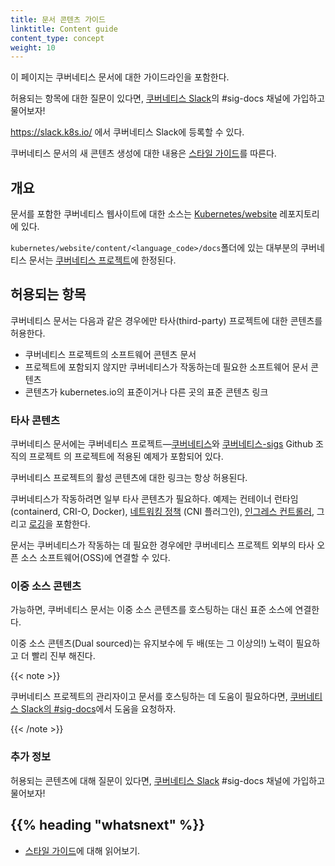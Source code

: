 ```yaml
---
title: 문서 콘텐츠 가이드
linktitle: Content guide
content_type: concept
weight: 10
---
```


<!-- overview -->

이 페이지는 쿠버네티스 문서에 대한 가이드라인을 포함한다.

허용되는 항목에 대한 질문이 있다면, [쿠버네티스 Slack](https://slack.k8s.io/)의 #sig-docs 채널에 가입하고
물어보자! 

https://slack.k8s.io/ 에서 쿠버네티스 Slack에 등록할 수 있다.

쿠버네티스 문서의 새 콘텐츠 생성에 대한 내용은 
[스타일 가이드](/docs/contribute/style/style-guide)를 따른다.



<!-- body -->

## 개요

문서를 포함한 쿠버네티스 웹사이트에 대한 소스는 
[Kubernetes/website](https://github.com/kubernetes/website) 레포지토리에 있다.

`kubernetes/website/content/<language_code>/docs`폴더에 있는 
대부분의 쿠버네티스 문서는
[쿠버네티스 프로젝트](https://github.com/kubernetes/kubernetes)에 한정된다.

## 허용되는 항목

쿠버네티스 문서는 다음과 같은 경우에만 타사(third-party) 프로젝트에 대한 콘텐츠를 허용한다.

- 쿠버네티스 프로젝트의 소프트웨어 콘텐츠 문서
- 프로젝트에 포함되지 않지만 쿠버네티스가 작동하는데 필요한 소프트웨어 문서 콘텐츠
- 콘텐츠가 kubernetes.io의 표준이거나 다른 곳의 표준 콘텐츠 링크

### 타사 콘텐츠

쿠버네티스 문서에는 쿠버네티스 프로젝트&mdash;[쿠버네티스](https://github.com/kubernetes)와 [쿠버네티스-sigs](https://github.com/kubernetes-sigs) Github 조직의 프로젝트
의 프로젝트에 적용된 예제가 포함되어 있다. 

쿠버네티스 프로젝트의 활성 콘텐츠에 대한 링크는 항상 허용된다.

쿠버네티스가 작동하려면 일부 타사 콘텐츠가 필요하다. 예제는 컨테이너 런타임(containerd, CRI-O, Docker),
[네트워킹 정책](/ko/docs/concepts/extend-kubernetes/compute-storage-net/network-plugins/) (CNI 플러그인), [인그레스 컨트롤러](/ko/docs/concepts/services-networking/ingress-controllers/), 그리고 [로깅](/ko/docs/concepts/cluster-administration/logging/)을 포함한다.

문서는 쿠버네티스가 작동하는 데 필요한 경우에만 쿠버네티스 프로젝트 외부의 타사 오픈 소스 소프트웨어(OSS)에 연결할 수 있다. 

### 이중 소스 콘텐츠

가능하면, 쿠버네티스 문서는 이중 소스 콘텐츠를 호스팅하는 대신 표준 소스에
연결한다.

이중 소스 콘텐츠(Dual sourced)는 유지보수에 두 배(또는 그 이상의!) 노력이 필요하고
더 빨리 진부 해진다.

{{< note >}}

쿠버네티스 프로젝트의 관리자이고 문서를 호스팅하는 데 도움이 필요하다면, 
[쿠버네티스 Slack의 #sig-docs](https://kubernetes.slack.com/messages/C1J0BPD2M/)에서 도움을 요청하자.

{{< /note >}}

### 추가 정보

허용되는 콘텐츠에 대해 질문이 있다면, [쿠버네티스 Slack](https://slack.k8s.io/) #sig-docs 채널에 가입하고 물어보자!



## {{% heading "whatsnext" %}}


* [스타일 가이드](/docs/contribute/style/style-guide)에 대해 읽어보기.

